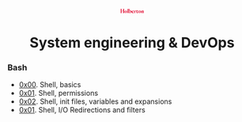 <div align=center>
    <img style="height:10px;text-align:center" src="https://raw.githubusercontent.com/coding-max/hbtn_config/main/assets/hbtn_logo_color.png" alt="Holberton School"/>
    <h1 align="center">System engineering & DevOps</h1>
</div>

### Bash

- [0x00](https://github.com/coding-max/holberton-system_engineering-devops/tree/main/0x00-shell_basics). Shell, basics  
- [0x01](https://github.com/coding-max/holberton-system_engineering-devops/tree/main/0x01-shell_permissions). Shell, permissions  
- [0x02](https://github.com/coding-max/holberton-system_engineering-devops/tree/main/0x02-shell_redirections). Shell, init files, variables and expansions  
- [0x01](https://github.com/coding-max/holberton-system_engineering-devops/tree/main/0x03-shell_variables_expansions). Shell, I/O Redirections and filters  

